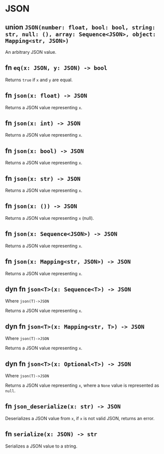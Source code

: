 # JSON

## union `JSON(number: float, bool: bool, string: str, null: (), array: Sequence<JSON>, object: Mapping<str, JSON>)`

An arbitrary JSON value.

## fn `eq(x: JSON, y: JSON) -> bool`

Returns `true` if `x` and `y` are equal.

## fn `json(x: float) -> JSON`

Returns a JSON value representing `x`.

## fn `json(x: int) -> JSON`

Returns a JSON value representing `x`.

## fn `json(x: bool) -> JSON`

Returns a JSON value representing `x`.

## fn `json(x: str) -> JSON`

Returns a JSON value representing `x`.

## fn `json(x: ()) -> JSON`

Returns a JSON value representing `x` (null).

## fn `json(x: Sequence<JSON>) -> JSON`

Returns a JSON value representing `x`.

## fn `json(x: Mapping<str, JSON>) -> JSON`

Returns a JSON value representing `x`.

## dyn fn `json<T>(x: Sequence<T>) -> JSON`
Where `json(T)->JSON`

Returns a JSON value representing `x`.

## dyn fn `json<T>(x: Mapping<str, T>) -> JSON`
Where `json(T)->JSON`

Returns a JSON value representing `x`.

## dyn fn `json<T>(x: Optional<T>) -> JSON`
Where `json(T)->JSON`

Returns a JSON value representing `x`, where a `None` value is represented as `null`.

## fn `json_deserialize(x: str) -> JSON`

Deserializes a JSON value from `x`, if `x` is not valid JSON, returns an error.

## fn `serialize(x: JSON) -> str`

Serializes a JSON value to a string.